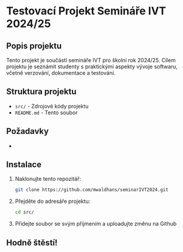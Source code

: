 # Testovací Projekt Semináře IVT 2024/25

## Popis projektu
Tento projekt je součástí semináře IVT pro školní rok 2024/25. Cílem projektu je seznámit studenty s praktickými aspekty vývoje softwaru, včetně verzování, dokumentace a testování.

## Struktura projektu
- `src/` - Zdrojové kódy projektu
- `README.md` - Tento soubor

## Požadavky
-  

## Instalace
1. Naklonujte tento repozitář:
    ```bash
    git clone https://github.com/mwaldhans/seminarIVT2024.git
    ```
2. Přejděte do adresáře projektu:
    ```bash
    cd src/
    ```
3. Přidejte soubor se svým přijmením a uploadujte změnu na Github
    

 
## Hodně štěstí!
